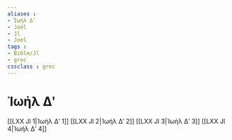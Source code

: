 ```yaml
---
aliases : 
- Ἰωήλ Δʹ
- Joël
- Jl
- Joel
tags : 
- Bible/Jl
- grec
cssclass : grec
---
```


# Ἰωήλ Δʹ

[[LXX Jl 1|Ἰωήλ Δʹ 1]]
[[LXX Jl 2|Ἰωήλ Δʹ 2]]
[[LXX Jl 3|Ἰωήλ Δʹ 3]]
[[LXX Jl 4|Ἰωήλ Δʹ 4]]
